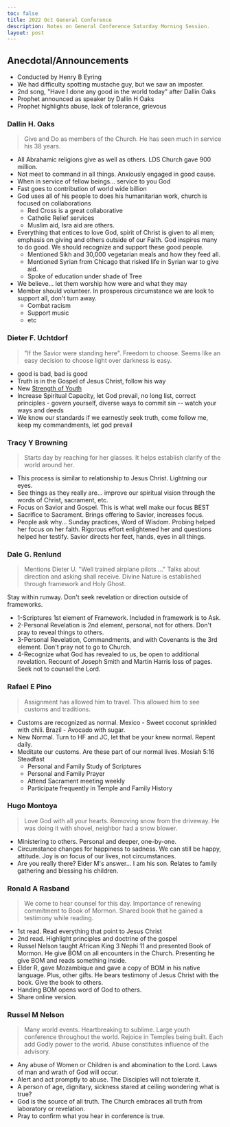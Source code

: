 ```yaml
---
toc: false
title: 2022 Oct General Conference
description: Notes on General Conference Saturday Morning Session.
layout: post
---
```


## Anecdotal/Announcements
- Conducted by Henry B Eyring
- We had difficulty spotting mustache guy, but we saw an imposter.
- 2nd song, "Have I done any good in the world today" after Dallin Oaks
- Prophet announced as speaker by Dallin H Oaks
- Prophet highlights abuse, lack of tolerance, grievous

### Dallin H. Oaks
> Give and Do as members of the Church.  He has seen much in service his 38 years.
- All Abrahamic religions give as well as others.  LDS Church gave 900 million.
- Not meet to command in all things.  Anxiously engaged in good cause.  
- When in service of fellow beings...  service to you God
- Fast goes to contribution of world wide billion
- God uses all of his people to does his humanitarian work, church is focused on collaborations
    - Red Cross is a great collaborative
    - Catholic Relief services
    - Muslim aid, Isra aid are others.
- Everything that entices to love God, spirit of Christ is given to all men;  emphasis on giving and others outside of our Faith.  God inspires many to do good.  We should recognize and support these good people.
    - Mentioned Sikh and 30,000 vegetarian meals and how they feed all.  
    - Mentioned Syrian from Chicago that risked life in Syrian war to give aid.
    - Spoke of education under shade of Tree
- We believe... let them worship how were and what they may
- Member should volunteer.  In prosperous circumstance we are look to support all, don't turn away.
   - Combat racism
   - Support music
   - etc

### Dieter F. Uchtdorf
> "If the Savior were standing here". Freedom to choose.  Seems like an easy decision to choose light over darkness is easy.  
- good is bad, bad is good
- Truth is in the Gospel of Jesus Christ, follow his way
- New [Strength of Youth](https://www.churchofjesuschrist.org/study/manual/for-the-strength-of-youth?lang=eng)
- Increase Spiritual Capacity, let God prevail, no long list, correct principles - govern yourself, diverse ways to commit sin -- watch your ways and deeds
- We know our standards if we earnestly seek truth, come follow me, keep my commandments, let god prevail

### Tracy Y Browning
> Starts day by reaching for her glasses.  It helps establish clarify of the world around her.
- This process is similar to relationship to Jesus Christ.  Lightning our eyes.
- See things as they really are...  improve our spiritual vision through the words of Christ, sacrament, etc.
- Focus on Savior and Gospel.  This is what well make our focus BEST
- Sacrifice to Sacrament.  Brings offering to Savior, increases focus.
- People ask why... Sunday practices, Word of Wisdom.   Probing helped her focus on her faith.  Rigorous effort enlightened her and questions helped her testify.  Savior directs her feet, hands, eyes in all things.  

### Dale G. Renlund
> Mentions Dieter U.  "Well trained airplane pilots ..."   Talks about direction and asking shall receive.  Divine Nature is established through framework and Holy Ghost.

Stay within runway.  Don't seek revelation or direction outside of frameworks. 
- 1-Scriptures 1st element of Framework.  Included in framework is to Ask.
- 2-Personal Revelation is 2nd element, personal, not for others.  Don't pray to reveal things to others.
- 3-Personal Revelation, Commandments, and with Covenants is the 3rd element.  Don't pray not to go to Church.
- 4-Recognize what God has revealed to us, be open to additional revelation.  Recount of Joseph Smith and Martin Harris loss of pages.  Seek not to counsel the Lord.

### Rafael E Pino
> Assignment has allowed him to travel.  This allowed him to see customs and traditions.
- Customs are recognized as normal.  Mexico - Sweet coconut sprinkled with chili.  Brazil - Avocado with sugar.
- New Normal.  Turn to HF and JC, let that be your knew normal.  Repent daily.
- Meditate our customs.  Are these part of our normal lives.  Mosiah 5:16 Steadfast
    - Personal and Family Study of Scriptures
    - Personal and Family Prayer
    - Attend Sacrament meeting weekly
    - Participate frequently in Temple and Family History

### Hugo Montoya
> Love God with all your hearts.  Removing snow from the driveway.  He was doing it with shovel, neighbor had a snow blower.
- Ministering to others.  Personal and deeper, one-by-one.
- Circumstance changes for happiness to sadness.  We can still be happy, attitude.  Joy is on focus of our lives, not circumstances.
- Are you really there?   Elder M's answer...  I am his son.  Relates to family gathering and blessing his children.

### Ronald A Rasband
> We come to hear counsel for this day.  Importance of renewing commitment to Book of Mormon.  Shared book that he gained a testimony while reading.
- 1st read.  Read everything that point to Jesus Christ
- 2nd read.  Highlight principles and doctrine of the gospel 
- Russel Nelson taught African King 3 Nephi 11 and presented Book of Mormon.  He give BOM on all encounters in the Church.  Presenting he give BOM and reads something inside.
- Elder R, gave Mozambique and gave a copy of BOM in his native language.  Plus, other gifts.  He bears testimony of Jesus Christ with the book.  Give the book to others.
- Handing BOM opens word of God to others.
- Share online version.

### Russel M Nelson
> Many world events.  Heartbreaking to sublime.  Large youth conference throughout the world.  Rejoice in Temples being built.  Each add Godly power to the world.  Abuse constitutes influence of the advisory.
- Any abuse of Women or Children is and abomination to the Lord.  Laws of man and wrath of God will occur.
- Alert and act promptly to abuse.  The Disciples will not tolerate it.
- A person of age, dignitary, sickness stared at ceiling wondering what is true?
- God is the source of all truth.  The Church embraces all truth from laboratory or revelation.
- Pray to confirm what you hear in conference is true.
